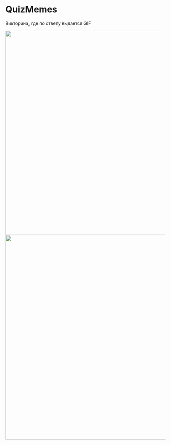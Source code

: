 # QuizMemes

Викторина, где по ответу выдается GIF

<img src="https://user-images.githubusercontent.com/91881284/196681854-4b4379a7-0ab5-468b-b51f-91716e88e55c.png" height="642"/></h1>
<img src="https://user-images.githubusercontent.com/91881284/196682081-1498fb61-0900-4bdf-bc5d-ae1ad1508f46.png" height="642"/>
